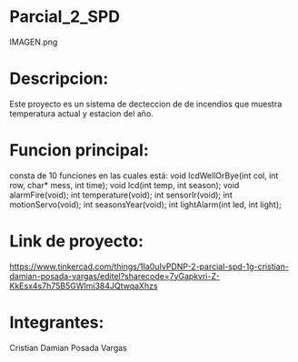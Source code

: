 # Parcial_2_SPD

IMAGEN.png

# Descripcion:
Este proyecto es un sistema de decteccion de de incendios que muestra temperatura actual y estacion del año.


# Funcion principal:
  consta de 10 funciones en las cuales está:
    void lcdWellOrBye(int col, int row, char* mess, int time);
    void lcd(int temp, int season);
    void alarmFire(void);
    int temperature(void);
    int sensorIr(void);
    int motionServo(void);
    int seasonsYear(void);
    int lightAlarm(int led, int light);

# Link de proyecto: 
   https://www.tinkercad.com/things/1Ia0uIvPDNP-2-parcial-spd-1g-cristian-damian-posada-vargas/editel?sharecode=7yGapkvri-Z-KkEsx4s7h75B5GWImi384JQtwqaXhzs
 
# Integrantes:
   Cristian Damian Posada Vargas


